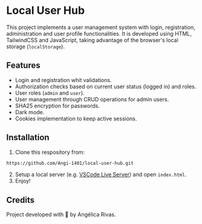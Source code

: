 # Local User Hub

This project implements a user management system with login, registration, administration and user profile functionalities.
It is developed using HTML, TailwindCSS and JavaScript, taking advantage of the browser's local storage (`localStorage`).

## Features

- Login and registration whit validations.
- Authorization checks based on current user status (logged in) and roles.
- User roles (`admin` and `user`).
- User management through CRUD operations for admin users.
- SHA25 encryption for passwords.
- Dark mode.
- Cookies implementation to keep active sessions.

## Installation

1. Clone this respository from:

```bash
https://github.com/Angi-1401/local-user-hub.git
```

2. Setup a local server (e.g. [VSCode Live Server](https://marketplace.visualstudio.com/items?itemName=ms-vscode.live-server)) and open `index.html`.
3. Enjoy!

## Credits

Project developed with 💖 by Angélica Rivas.
